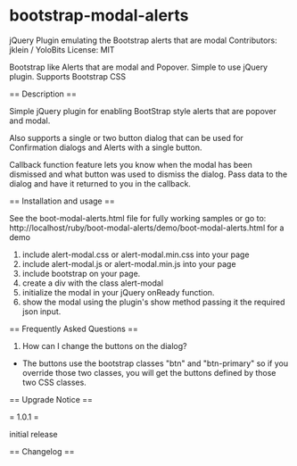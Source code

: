 # bootstrap-modal-alerts
jQuery Plugin emulating the Bootstrap alerts that are modal
Contributors: jklein / YoloBits
License: MIT

Bootstrap like Alerts that are modal and Popover.  Simple to use jQuery plugin.  Supports Bootstrap CSS

== Description ==

Simple jQuery plugin for enabling BootStrap style alerts that are popover and modal.  

Also supports a single or two button dialog that can be used for Confirmation dialogs and Alerts with a single button.  

Callback function feature lets you know when the modal has been dismissed and what button was used to dismiss the dialog.  Pass data to the dialog and have it returned to you in the callback.

== Installation and usage ==

See the boot-modal-alerts.html file for fully working samples or go to:
http://localhost/ruby/boot-modal-alerts/demo/boot-modal-alerts.html for a demo

1. include alert-modal.css or alert-modal.min.css into your page
2. include alert-modal.js or alert-modal.min.js into your page
3. include bootstrap on your page.
4. create a div with the class alert-modal
5. initialize the modal in your jQuery onReady function.  
6. show the modal using the plugin's show method passing it the required json input.

== Frequently Asked Questions ==

1.  How can I change the buttons on the dialog?
  - The buttons use the bootstrap classes "btn" and "btn-primary" so if you override those two classes, you will get the buttons defined by those two CSS classes.


== Upgrade Notice ==

= 1.0.1 =

initial release

== Changelog ==

